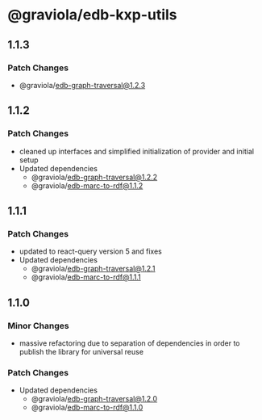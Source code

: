 # @graviola/edb-kxp-utils

## 1.1.3

### Patch Changes

- @graviola/edb-graph-traversal@1.2.3

## 1.1.2

### Patch Changes

- cleaned up interfaces and simplified initialization of provider and initial setup
- Updated dependencies
  - @graviola/edb-graph-traversal@1.2.2
  - @graviola/edb-marc-to-rdf@1.1.2

## 1.1.1

### Patch Changes

- updated to react-query version 5 and fixes
- Updated dependencies
  - @graviola/edb-graph-traversal@1.2.1
  - @graviola/edb-marc-to-rdf@1.1.1

## 1.1.0

### Minor Changes

- massive refactoring due to separation of dependencies in order to publish the library for universal reuse

### Patch Changes

- Updated dependencies
  - @graviola/edb-graph-traversal@1.2.0
  - @graviola/edb-marc-to-rdf@1.1.0
